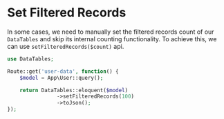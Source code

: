 # Set Filtered Records

In some cases, we need to manually set the filtered records count of our `DataTables` and skip its internal counting functionality.
To achieve this, we can use `setFilteredRecords($count)` api.

```php
use DataTables;

Route::get('user-data', function() {
	$model = App\User::query();

	return DataTables::eloquent($model)
				->setFilteredRecords(100)
				->toJson();
});
```
